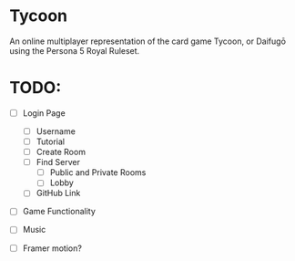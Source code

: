 # Tycoon

An online multiplayer representation of the card game Tycoon, or Daifugō using the Persona 5 Royal Ruleset.

# TODO:

- [ ] Login Page

  - [ ] Username
  - [ ] Tutorial
  - [ ] Create Room
  - [ ] Find Server
    - [ ] Public and Private Rooms
    - [ ] Lobby
  - [ ] GitHub Link

- [ ] Game Functionality

- [ ] Music

- [ ] Framer motion?
